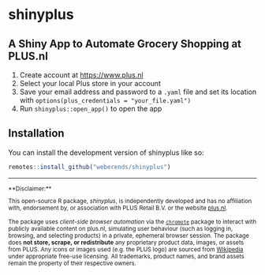 # shinyplus

## A Shiny App to Automate Grocery Shopping at PLUS.nl

1. Create account at <https://www.plus.nl>
2. Select your local Plus store in your account
3. Save your email address and password to a `.yaml` file and set its location with `options(plus_credentials = "your_file.yaml")`
4. Run `shinyplus::open_app()` to open the app

## Installation

You can install the development version of shinyplus like so:

``` r
remotes::install_github("weberends/shinyplus")
```

---
<small>
**Disclaimer:**  

This open-source R package, *shinyplus*, is independently developed and has no affiliation with, endorsement by, or association with PLUS Retail B.V. or the website [plus.nl](https://www.plus.nl).  

The package uses *client-side browser automation* via the [`chromote`](https://rstudio.github.io/chromote/) package to interact with publicly available content on plus.nl, simulating user behaviour (such as logging in, browsing, and selecting products) in a private, ephemeral browser session. The package does **not store, scrape, or redistribute** any proprietary product data, images, or assets from PLUS. Any icons or images used (e.g. the PLUS logo) are sourced from [Wikipedia](https://www.wikipedia.org/) under appropriate free-use licensing. All trademarks, product names, and brand assets remain the property of their respective owners.
</small>

